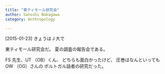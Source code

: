 ```yaml
---
title: "東ティモール研究会"
author: Satoshi Nakagawa
category: Anthropology

---
```


[2015-01-23]  きょうはＪ大で

東ティモール研究会だ。
夏の調査の報告会である。

 FS 先生、UT （OB）くん、
どちらも面白かったけど、
圧巻はなんといってもOW （OG）さんの
ポルトガル話者の研究だった。

